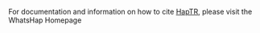 For documentation and information on how to cite [HapTR](https://haptr.readthedocs.io/en/latest/), please visit the WhatsHap Homepage

